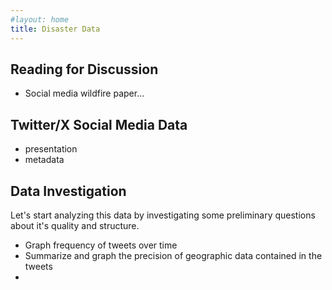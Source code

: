 ```yaml
---
#layout: home
title: Disaster Data
---
```


## Reading for Discussion

- Social media wildfire paper...

## Twitter/X Social Media Data

- presentation
- metadata

## Data Investigation

Let's start analyzing this data by investigating some preliminary questions about it's quality and structure.

- Graph frequency of tweets over time
- Summarize and graph the precision of geographic data contained in the tweets
- 